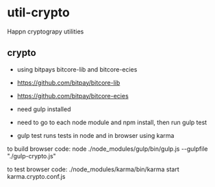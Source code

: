 # util-crypto

Happn cryptograpy utilities

crypto
------
- using bitpays bitcore-lib and bitcore-ecies
 - https://github.com/bitpay/bitcore-lib
 - https://github.com/bitpay/bitcore-ecies

- need gulp installed
- need to go to each node module and npm install, then run gulp test
 - gulp test runs tests in node and in browser using karma

to build browser code:
node ./node_modules/gulp/bin/gulp.js --gulpfile "./gulp-crypto.js"

to test browser code:
./node_modules/karma/bin/karma start karma.crypto.conf.js
